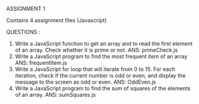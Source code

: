 ASSIGNMENT 1

Contains 4 assignment files (Javascript)

QUESTIONS :
1. Write a JavaScript function to get an array and to read the first element of an array. Check whether it is prime or not.
        ANS: primeCheck.js
2. Write a JavaScript program to find the most frequent item of an array
        ANS: frequentItem.js
4. Write a JavaScript for loop that will iterate from 0 to 15. For each iteration, check if the current number is odd or even, and display the message to the screen as odd or even.
        ANS: OddEven.js
6. Write a JavaScript program to find the sum of squares of the elements of an array.
        ANS: sumSquares.js
